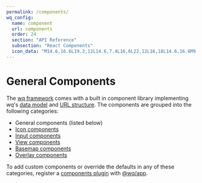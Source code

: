 ```yaml
---
permalink: /components/
wq_config:
  name: component
  url: components
  order: 24
  section: "API Reference"
  subsection: "React Components"
  icon_data: "M14.6,16.6L19.2,12L14.6,7.4L16,6L22,12L16,18L14.6,16.6M9.4,16.6L4.8,12L9.4,7.4L8,6L2,12L8,18L9.4,16.6Z"
---
```


# General Components

The [wq framework] comes with a built in component library implementing wq's [data model][config] and [URL structure][url-structure].  The components are grouped into the following categories:

 * General components (listed below)
 * [Icon components][icons]
 * [Input components][inputs]
 * [View components][views]
 * [Basemap components][basemaps]
 * [Overlay components][overlays]

To add custom components or override the defaults in any of these categories, register a [components plugin] with [@wq/app].

[wq framework]: ../index.md
[config]: ../config.md
[url-structure]: ../wq.db/url-structure.md
[icons]: ../icons.md
[inputs]: ../inputs/index.md
[views]: ../views/index.md
[basemaps]: ../basemaps/index.md
[overlays]: ../overlays/index.md
[components plugin]: ../plugins/components.md
[@wq/app]: ../@wq/app.md

